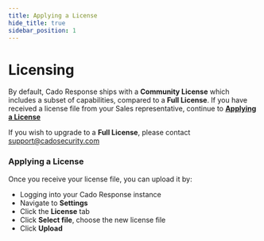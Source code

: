 ```yaml
---
title: Applying a License
hide_title: true
sidebar_position: 1
---
```


# Licensing
By default, Cado Response ships with a **Community License** which includes a subset of capabilities, compared to a **Full License**.  If you have received a license file from your Sales representative, continue to **[Applying a License](licenses#applying-a-license)**

If you wish to upgrade to a **Full License**, please contact support@cadosecurity.com

### Applying a License
Once you receive your license file, you can upload it by:
- Logging into your Cado Response instance
- Navigate to **Settings**
- Click the **License** tab
- Click **Select file**, choose the new license file 
- Click **Upload**
